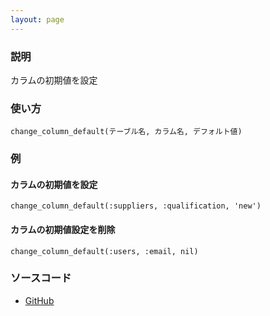 ```yaml
---
layout: page
---
```


### 説明

カラムの初期値を設定

### 使い方

    change_column_default(テーブル名, カラム名, デフォルト値)

### 例

#### カラムの初期値を設定

    change_column_default(:suppliers, :qualification, 'new')

#### カラムの初期値設定を削除

    change_column_default(:users, :email, nil)

### ソースコード

- [GitHub](https://github.com/rails/rails/blob/984c3ef2775781d47efa9f541ce570daa2434a80/activerecord/lib/active_record/connection_adapters/abstract/schema_statements.rb#L697)
